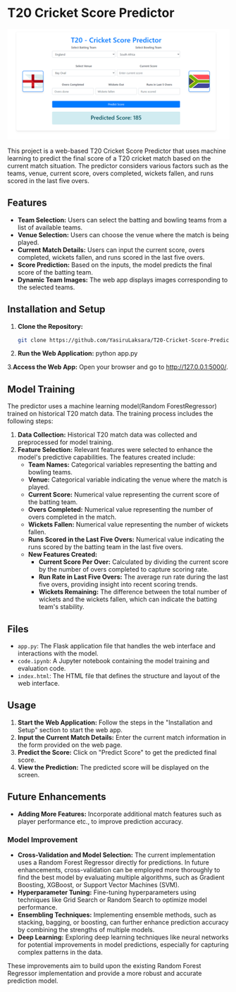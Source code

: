 # T20 Cricket Score Predictor

![Web App Screenshot](web_app.png)

This project is a web-based T20 Cricket Score Predictor that uses machine learning to predict the final score of a T20 cricket match based on the current match situation. The predictor considers various factors such as the teams, venue, current score, overs completed, wickets fallen, and runs scored in the last five overs.

## Features

- **Team Selection:** Users can select the batting and bowling teams from a list of available teams.
- **Venue Selection:** Users can choose the venue where the match is being played.
- **Current Match Details:** Users can input the current score, overs completed, wickets fallen, and runs scored in the last five overs.
- **Score Prediction:** Based on the inputs, the model predicts the final score of the batting team.
- **Dynamic Team Images:** The web app displays images corresponding to the selected teams.

## Installation and Setup

1. **Clone the Repository:**

   ```bash
   git clone https://github.com/YasiruLaksara/T20-Cricket-Score-Predictor.git

   ```

2. **Run the Web Application:**
   python app.py

3.**Access the Web App:**
Open your browser and go to http://127.0.0.1:5000/.

## Model Training

The predictor uses a machine learning model(Random ForestRegressor) trained on historical T20 match data. The training process includes the following steps:

1. **Data Collection:** Historical T20 match data was collected and preprocessed for model training.
2. **Feature Selection:** Relevant features were selected to enhance the model's predictive capabilities. The features created include:
   - **Team Names:** Categorical variables representing the batting and bowling teams.
   - **Venue:** Categorical variable indicating the venue where the match is played.
   - **Current Score:** Numerical value representing the current score of the batting team.
   - **Overs Completed:** Numerical value representing the number of overs completed in the match.
   - **Wickets Fallen:** Numerical value representing the number of wickets fallen.
   - **Runs Scored in the Last Five Overs:** Numerical value indicating the runs scored by the batting team in the last five overs.
   - **New Features Created:**
     - **Current Score Per Over:** Calculated by dividing the current score by the number of overs completed to capture scoring rate.
     - **Run Rate in Last Five Overs:** The average run rate during the last five overs, providing insight into recent scoring trends.
     - **Wickets Remaining:** The difference between the total number of wickets and the wickets fallen, which can indicate the batting team's stability.

## Files

- `app.py`: The Flask application file that handles the web interface and interactions with the model.
- `code.ipynb`: A Jupyter notebook containing the model training and evaluation code.
- `index.html`: The HTML file that defines the structure and layout of the web interface.

## Usage

1. **Start the Web Application:** Follow the steps in the "Installation and Setup" section to start the web app.
2. **Input the Current Match Details:** Enter the current match information in the form provided on the web page.
3. **Predict the Score:** Click on "Predict Score" to get the predicted final score.
4. **View the Prediction:** The predicted score will be displayed on the screen.

## Future Enhancements

- **Adding More Features:** Incorporate additional match features such as player performance etc., to improve prediction accuracy.

### Model Improvement

- **Cross-Validation and Model Selection:** The current implementation uses a Random Forest Regressor directly for predictions. In future enhancements, cross-validation can be employed more thoroughly to find the best model by evaluating multiple algorithms, such as Gradient Boosting, XGBoost, or Support Vector Machines (SVM).
- **Hyperparameter Tuning:** Fine-tuning hyperparameters using techniques like Grid Search or Random Search to optimize model performance.
- **Ensembling Techniques:** Implementing ensemble methods, such as stacking, bagging, or boosting, can further enhance prediction accuracy by combining the strengths of multiple models.
- **Deep Learning:** Exploring deep learning techniques like neural networks for potential improvements in model predictions, especially for capturing complex patterns in the data.

These improvements aim to build upon the existing Random Forest Regressor implementation and provide a more robust and accurate prediction model.

